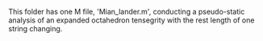 This folder has one M file, 'Mian_lander.m', conducting a pseudo-static analysis of an expanded octahedron tensegrity with the rest length of one string changing.
